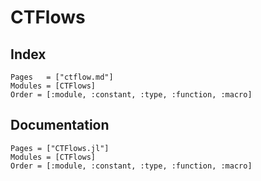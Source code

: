 # CTFlows

## Index

```@index
Pages   = ["ctflow.md"]
Modules = [CTFlows]
Order = [:module, :constant, :type, :function, :macro]
```

## Documentation

```@autodocs
Pages = ["CTFlows.jl"]
Modules = [CTFlows]
Order = [:module, :constant, :type, :function, :macro]
```